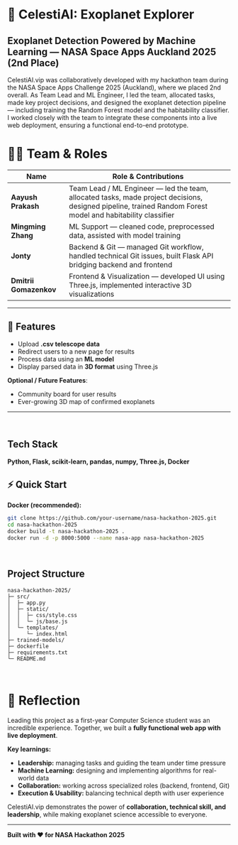 # 🌌 CelestiAI: Exoplanet Explorer
## Exoplanet Detection Powered by Machine Learning — NASA Space Apps Auckland 2025 (2nd Place)

CelestiAI.vip was collaboratively developed with my hackathon team during the NASA Space Apps Challenge 2025 (Auckland), where we placed 2nd overall.
As Team Lead and ML Engineer, I led the team, allocated tasks, made key project decisions, and designed the exoplanet detection pipeline — including training the Random Forest model and the habitability classifier. I worked closely with the team to integrate these components into a live web deployment, ensuring a functional end-to-end prototype.

# 👩‍🚀 Team & Roles
| Name | Role & Contributions |
|------|--------------------|
| **Aayush Prakash** | Team Lead / ML Engineer — led the team, allocated tasks, made project decisions, designed pipeline, trained Random Forest model and habitability classifier |
| **Mingming Zhang** | ML Support — cleaned code, preprocessed data, assisted with model training |
| **Jonty** | Backend & Git — managed Git workflow, handled technical Git issues, built Flask API bridging backend and frontend |
| **Dmitrii Gomazenkov** | Frontend & Visualization — developed UI using Three.js, implemented interactive 3D visualizations |

---           

## 🚀 Features

- Upload **.csv telescope data**  
- Redirect users to a new page for results  
- Process data using an **ML model**  
- Display parsed data in **3D format** using Three.js  

**Optional / Future Features**:  
- Community board for user results  
- Ever-growing 3D map of confirmed exoplanets  

---

<br>

## Tech Stack

**Python, Flask, scikit-learn, pandas, numpy, Three.js, Docker**


## ⚡ Quick Start

**Docker (recommended):**  
```bash
git clone https://github.com/your-username/nasa-hackathon-2025.git
cd nasa-hackathon-2025
docker build -t nasa-hackathon-2025 .
docker run -d -p 8000:5000 --name nasa-app nasa-hackathon-2025
```

<br>

##  Project Structure

```
nasa-hackathon-2025/
├─ src/
│  ├─ app.py                
│  ├─ static/
│  │  ├─ css/style.css
│  │  └─ js/base.js
│  └─ templates/
│     └─ index.html
├─ trained-models/          
├─ dockerfile              
├─ requirements.txt         
└─ README.md               
```

<br>


# 🌠 Reflection

Leading this project as a first-year Computer Science student was an incredible experience. Together, we built a **fully functional web app with live deployment**.

**Key learnings:**
- **Leadership:** managing tasks and guiding the team under time pressure
- **Machine Learning:** designing and implementing algorithms for real-world data
- **Collaboration:** working across specialized roles (backend, frontend, Git)
- **Execution & Usability:** balancing technical depth with user experience

CelestiAI.vip demonstrates the power of **collaboration, technical skill, and leadership**, while making exoplanet science accessible to everyone.

---

**Built with ❤️ for NASA Hackathon 2025**
